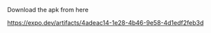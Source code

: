 
Download the apk from here

<a href="https://expo.dev/artifacts/4adeac14-1e28-4b46-9e58-4d1edf2feb3d">https://expo.dev/artifacts/4adeac14-1e28-4b46-9e58-4d1edf2feb3d
</a>

